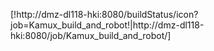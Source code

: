 [!http://dmz-dl118-hki:8080/buildStatus/icon?job=Kamux_build_and_robot!|http://dmz-dl118-hki:8080/job/Kamux_build_and_robot/]
